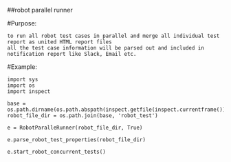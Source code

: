 ##robot parallel runner


#Purpose:
    
    to run all robot test cases in parallel and merge all individual test report as united HTML report files
    all the test case information will be parsed out and included in notification report like Slack, Email etc.


#Example:

    import sys
    import os
    import inspect

    base = os.path.dirname(os.path.abspath(inspect.getfile(inspect.currentframe())))
    robot_file_dir = os.path.join(base, 'robot_test')

    e = RobotParalleRunner(robot_file_dir, True)

    e.parse_robot_test_properties(robot_file_dir)

    e.start_robot_concurrent_tests()
    
